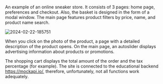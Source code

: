 An example of an online sneaker store. It consists of 3 pages: home page, preferences and checkout. Also, the basket is designed in the form of a modal window. The main page features product filters by price, name, and product name search.

![2024-02-22-185751](https://github.com/Svin07/vue-project/assets/111698482/d41bf24b-7e27-445a-a0f3-fb912076b465)


When you click on the photo of the product, a page with a detailed description of the product opens.
On the main page, an autoslider displays advertising information about products or promotions.

The shopping cart displays the total amount of the order and the tax percentage (for example).
The site is connected to the educational backend https://mockapi.io/, therefore, unfortunately, not all functions work adequately.
